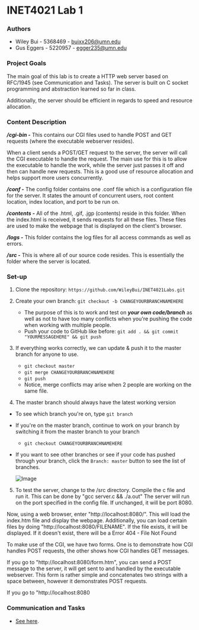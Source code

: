 # INET4021 Lab 1

### Authors
- Wiley Bui - 5368469 - buixx206@umn.edu
- Gus Eggers - 5220957 - egger235@umn.edu

### Project Goals
The main goal of this lab is to create a HTTP web server based on RFC/1945 (see Communication and Tasks). The server is built on C socket programming and abstraction learned so far in class. 

Additionally, the server should be efficient in regards to speed and resource allocation. 

### Content Description
__*/cgi-bin -*__ This contains our CGI files used to handle POST and GET requests (where the executable webserver resides).

When a client sends a POST/GET request to the server, the server will call the CGI executable to handle the request. The main use for this is to allow the executable to handle the work, while the server just passes it off and then can handle new requests. This is a good use of resource allocation and helps support more users concurrently.

__*/conf -*__ The config folder contains one .conf file which is a configuration file for the server. It states the amount of concurrent users, root content location, index location, and port to be run on.

__*/contents -*__ All of the .html, .gif, .jgp (contents) reside in this folder. When the index.html is received, it sends requests for all these files. These files are used to make the webpage that is displayed on the client's browser. 

__*/logs -*__ This folder contains the log files for all access commands as well as errors.

__*/src -*__ This is where all of our source code resides. This is essentially the folder where the server is located.

### Set-up
1. Clone the repository: `https://github.com/WileyBui/INET4021Labs.git`

2. Create your own branch: `git checkout -b CHANGEYOURBRANCHNAMEHERE`
    - The purpose of this is to work and test on __*your own code/branch*__ as well as not to have too many conflicts when you're pushing the code when working with multiple people.
    - Push your code to GitHub like before: `git add . && git commit "YOURMESSAGEHERE" && git push`
	
3. If everything works correctly, we can update & push it to the master branch for anyone to use.
    - `git checkout master`
    - `git merge CHANGEYOURBRANCHNAMEHERE`
    - `git push`
    - Notice, merge conflicts may arise when 2 people are working on the same file.
	
4. The master branch should always have the latest working version
- To see which branch you're on, type `git branch`
- If you're on the master branch, continue to work on your branch by switching it from the master branch to your branch
    - `git checkout CHANGEYOURBRANCHNAMEHERE`
- If you want to see other branches or see if your code has pushed through your branch, click the `Branch: master` button to see the list of branches.

  ![Image](https://i.snipboard.io/sP0yGQ.jpg)
  
5. To test the server, change to the /src directory. Compile the c file and run it. This can be done by "gcc server.c && ./a.out"
The server will run on the port specified in the config file. If unchanged, it will be port 8080. 

Now, using a web browser, enter "http://localhost:8080/". This will load the index.htm file and display the webpage.
Additionally, you can load certain files by doing "http://localhost:8080/FILENAME". If the file exists, it will be displayed. 
If it doesn't exist, there will be a Error 404 - File Not Found

To make use of the CGI, we have two forms. One is to demonstrate how CGI handles POST requests, the other shows how CGI handles GET messages.

If you go to "http://localhost:8080/form.htm", you can send a POST message to the server, it will get sent to and handled by the executable webserver. This form is rather simple and concatenates two strings with a space between, however it demonstrates POST requests.

If you go to "http://localhost:8080

### Communication and Tasks
- [See here](https://docs.google.com/document/d/1b5y2U4AuAkZoI1Iazu_hnQO1CJy929CKRletR1ds0Uc/edit).